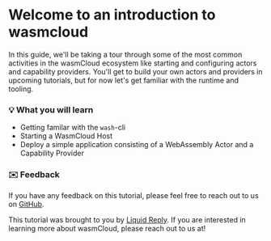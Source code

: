 # Welcome to an introduction to wasmcloud

In this guide, we'll be taking a tour through some of the most common activities in the wasmCloud ecosystem like starting and configuring actors and capability providers. You'll get to build your own actors and providers in upcoming tutorials, but for now let's get familiar with the runtime and tooling.

### 💡 What you will learn

- Getting familar with the `wash`-cli
- Starting a WasmCloud Host
- Deploy a simple application consisting of a WebAssembly Actor and a Capability Provider

### ✉️ Feedback

If you have any feedback on this tutorial, please feel free to reach out to us on [GitHub](https://github.com/Liquid-Reply/killershell-wasmcloud-intro/issues).

This tutorial was brought to you by [Liquid Reply](https://www.liquidreply.com/). If you are interested in learning more about wasmCloud, please reach out to us at!

<!-- 
|Host|IP|
| ----------- | ----------- |
|controlplane|172.30.1.2|
|node01|172.30.2.2| -->
